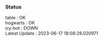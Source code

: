 ### Status


table : OK  
hogwarts : OK  
icy-bot : DOWN  
Latest Update : 2023-06-17 18:08:28.020971
